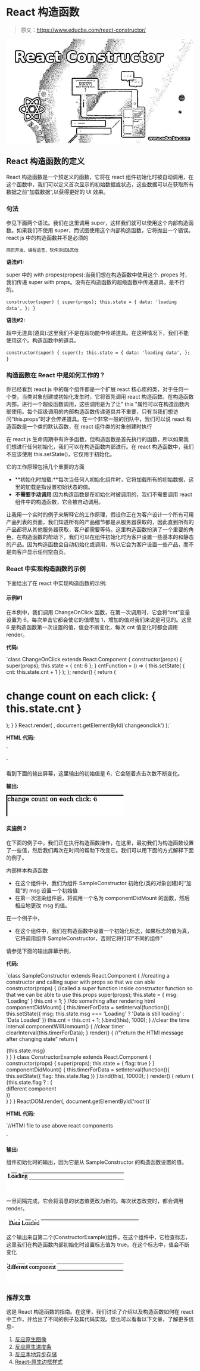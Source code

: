 # React 构造函数

> 原文：<https://www.educba.com/react-constructor/>

![React Constructor](img/950fc4893d40ba35759aabadb54560d8.png "React Constructor")



## React 构造函数的定义

React 构造函数是一个预定义的函数，它将在 react 组件初始化时被自动调用，在这个函数中，我们可以定义首次显示的初始数据或状态，这些数据可以在获取所有数据之前“加载数据”,以获得更好的 UI 效果。

### 句法

参见下面两个语法。我们在这里调用 super，这样我们就可以使用这个内部构造函数。如果我们不使用 super，而试图使用这个内部构造函数，它将抛出一个错误。react js 中的构造函数并不是必须的

<small>网页开发、编程语言、软件测试&其他</small>

**语法#1:**

super 中的 with propes(propes):当我们想在构造函数中使用这个. propes 时，我们传递 super with props。没有在构造函数的超级函数中传递道具，是不行的。

`constructor(super) {
super(props);
this.state = {
data: 'loading data',
};
}`

**语法#2:**

超中无道具(道具):这里我们不是在超功能中传递道具。在这种情况下，我们不能使用这个。构造函数中的道具。

`constructor(super) {
super();
this.state = {
data: 'loading data',
};
}`

### 构造函数在 React 中是如何工作的？

你已经看到 react js 中的每个组件都是一个扩展 react 核心库的类，对于任何一个类，当类对象创建或初始化发生时，它将首先调用 react 构造函数。在构造函数内部，进行一个超级函数调用，这些调用是为了让" this "属性可以在构造函数内部使用。每个超级调用的内部构造函数传递道具并不重要，只有当我们想访问“this.props”时才会传递道具。在一个非常一般的团队中，我们可以说 react 构造函数是一个类的默认函数，在 react 组件类的对象创建时执行

在 react js 生命周期中有许多函数，但构造函数是首先执行的函数，所以如果我们想进行任何初始化，我们可以在构造函数内部进行。在 react 构造函数中，我们不应该使用 this.setState()，它仅用于初始化。

它的工作原理包括几个重要的方面

*   **初始化时加载:**每次当任何人初始化组件时，它将加载所有的初始数据，这里的加载是指设置初始状态的值。
*   **不需要手动调用**:因为构造函数是在初始化时被调用的，我们不需要调用 react 组件中的构造函数，它会被自动调用。

让我用一个实时的例子来解释它的工作原理，假设你正在为客户设计一个所有可用产品列表的页面，我们知道所有的产品细节都是从服务器获取的，因此直到所有的产品都将从其他服务器获取，客户都需要等待。这里构造函数扮演了一个重要的角色，在构造函数的帮助下，我们可以在组件初始化时为客户设置一些基本的和静态的产品。因为构造函数会自动初始化或调用，所以它会为客户设置一些产品，而不是向客户显示任何空白页。

### React 中实现构造函数的示例

下面给出了在 react 中实现构造函数的示例:

#### 示例#1

在本例中，我们调用 ChangeOnClick 函数，在第一次调用时，它会将“cnt”变量设置为 6，每次单击它都会使它的值增加 1，增加的值对我们来说是可见的。这里 6 是构造函数第一次设置的值，值会不断变化，每次 cnt 值变化时都会调用 render。

**代码:**

`class ChangeOnClick extends React.Component {
constructor(props) {
super(props);
this.state = { cnt: 6 };
}
cntFunction = () => {
this.setState(
{ cnt: this.state.cnt + 1 }
);
};
render() {
return (
<h1 onClick={ this.cntFunction }>
change count on each click: { this.state.cnt }
</h1>
);
}
}
React.render(
<ChangeOnClick/>,
document.getElementById('changeonclick')
);`

**HTML 代码:**

`<div id="changeonclick">
</div>`

看到下面的输出屏幕，这里输出的初始值是 6，它会随着点击次数不断变化。

**输出:**

![React Constructor -1.1](img/f115eaa25d908cca66cbc722b0188c2c.png "React Constructor -1.1")



#### 实施例 2

在下面的例子中，我们正在执行构造函数操作，在这里，最初我们为构造函数设置了一些值，然后我们再次在时间的帮助下改变它。我们可以用下面的方式解释下面的例子。

内部样本构造函数

*   在这个组件中，我们为组件 SampleConstructor 初始化(类的对象创建)时“加载”的 msg 设置一个初始值
*   在第一次渲染组件后，将调用一个名为 componentDidMount 的函数，然后相应地更改 msg 的值。

在一个例子中，

*   在这个组件中，我们在构造函数中设置一个初始化标志，如果标志的值为真，它将调用组件 SampleConstructor，否则它将打印“不同的组件”

请参见下面的输出屏幕示例，

**代码:**

`class SampleConstructor extends React.Component {
//creating a constructor and calling super with props so that we can able
constructor(props) {
//called a super function inside constructor function so that we can be able to use this.props
super(props);
this.state = {
msg: 'Loading'
}
this.cnt = 1;
}
//do something after rendering html
componentDidMount() {
this.timerForData = setInterval(function(){
this.setState({
msg: this.state.msg === 'Loading' ? 'Data is still loading' : 'Data Loaded'
})
this.cnt = this.cnt + 1;
}.bind(this), 1000);
}
//clear the time interval
componentWillUnmount() {
//clear timer
clearInterval(this.timerForData);
}
render() {
//"return the HTMl message after changing state"
return (
<div>{this.state.msg}</div>
)
}
}
class ConstructorExample extends React.Component {
constructor(props) {
super(props);
this.state = {
flag: true
}
}
componentDidMount() {
this.timerForData = setInterval(function(){
this.setState({
flag: !this.state.flag
})
}.bind(this), 10000);
}
render() {
return (
<div>
{this.state.flag ? <SampleConstructor /> : (<div>different component</div>)}
</div>
)
}
}
ReactDOM.render(<ConstructorExample />, document.getElementById('root'))`

**HTML 代码:**

`//HTMl file to use above react components
<div id="root"></div>`

**输出:**

组件初始化时的输出，因为它是从 SampleConstructor 的构造函数设置的值。

![React Constructor -1.2](img/5b208237a9e033625159b43b06534fd0.png "React Constructor -1.2")



一旦间隔完成，它会将消息的状态值更改为新的。每次状态改变时，都会调用 render。

![React Constructor -1.3](img/1755f63cdec9234041e54502770df89a.png "React Constructor -1.3")



这个输出来自第二个(ConstructorExample)组件。在这个组件中，它检查标志，这里我们在构造函数内部初始化时设置标志值为 true。在这个标志中，值会不断变化

![Output -1.4](img/8dc0d82e1af476322dfd99a3552e1148.png "Output -1.4")



### 推荐文章

这是 React 构造函数的指南。在这里，我们讨论了介绍以及构造函数如何在 react 中工作，并给出了不同的例子及其代码实现。您也可以看看以下文章，了解更多信息–

1.  [反应原生图像](https://www.educba.com/react-native-image/)
2.  [反应原生进度条](https://www.educba.com/react-native-progress-bar/)
3.  [反应本地异步存储](https://www.educba.com/react-native-asyncstorage/)
4.  [React-原生边框样式](https://www.educba.com/react-native-border-style/)